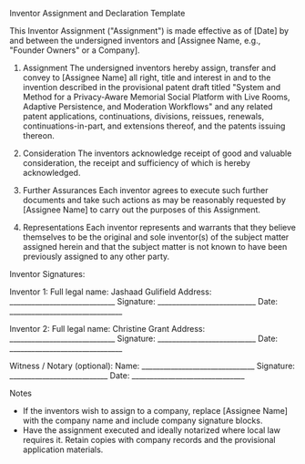 Inventor Assignment and Declaration Template

This Inventor Assignment ("Assignment") is made effective as of [Date] by and between the undersigned inventors and [Assignee Name, e.g., "Founder Owners" or a Company].

1. Assignment
The undersigned inventors hereby assign, transfer and convey to [Assignee Name] all right, title and interest in and to the invention described in the provisional patent draft titled "System and Method for a Privacy-Aware Memorial Social Platform with Live Rooms, Adaptive Persistence, and Moderation Workflows" and any related patent applications, continuations, divisions, reissues, renewals, continuations-in-part, and extensions thereof, and the patents issuing thereon.

2. Consideration
The inventors acknowledge receipt of good and valuable consideration, the receipt and sufficiency of which is hereby acknowledged.

3. Further Assurances
Each inventor agrees to execute such further documents and take such actions as may be reasonably requested by [Assignee Name] to carry out the purposes of this Assignment.

4. Representations
Each inventor represents and warrants that they believe themselves to be the original and sole inventor(s) of the subject matter assigned herein and that the subject matter is not known to have been previously assigned to any other party.

Inventor Signatures:

Inventor 1:
Full legal name: Jashaad Gulifield
Address: _____________________________
Signature: ___________________________
Date: _______________________________

Inventor 2:
Full legal name: Christine Grant
Address: _____________________________
Signature: ___________________________
Date: _______________________________

Witness / Notary (optional):
Name: _______________________________
Signature: ___________________________
Date: _______________________________

Notes
- If the inventors wish to assign to a company, replace [Assignee Name] with the company name and include company signature blocks.
- Have the assignment executed and ideally notarized where local law requires it. Retain copies with company records and the provisional application materials.